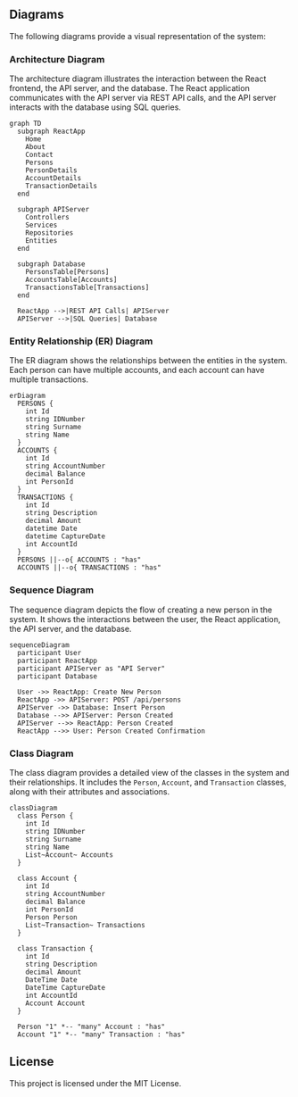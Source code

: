 ## Diagrams
The following diagrams provide a visual representation of the system:

### Architecture Diagram
The architecture diagram illustrates the interaction between the React frontend, the API server, and the database. The React application communicates with the API server via REST API calls, and the API server interacts with the database using SQL queries.

```mermaid
graph TD
  subgraph ReactApp
    Home
    About
    Contact
    Persons
    PersonDetails
    AccountDetails
    TransactionDetails
  end

  subgraph APIServer
    Controllers
    Services
    Repositories
    Entities
  end

  subgraph Database
    PersonsTable[Persons]
    AccountsTable[Accounts]
    TransactionsTable[Transactions]
  end

  ReactApp -->|REST API Calls| APIServer
  APIServer -->|SQL Queries| Database
```

### Entity Relationship (ER) Diagram
The ER diagram shows the relationships between the entities in the system. Each person can have multiple accounts, and each account can have multiple transactions.

```mermaid
erDiagram
  PERSONS {
    int Id
    string IDNumber
    string Surname
    string Name
  }
  ACCOUNTS {
    int Id
    string AccountNumber
    decimal Balance
    int PersonId
  }
  TRANSACTIONS {
    int Id
    string Description
    decimal Amount
    datetime Date
    datetime CaptureDate
    int AccountId
  }
  PERSONS ||--o{ ACCOUNTS : "has"
  ACCOUNTS ||--o{ TRANSACTIONS : "has"
```

### Sequence Diagram
The sequence diagram depicts the flow of creating a new person in the system. It shows the interactions between the user, the React application, the API server, and the database.

```mermaid
sequenceDiagram
  participant User
  participant ReactApp
  participant APIServer as "API Server"
  participant Database

  User ->> ReactApp: Create New Person
  ReactApp ->> APIServer: POST /api/persons
  APIServer ->> Database: Insert Person
  Database -->> APIServer: Person Created
  APIServer -->> ReactApp: Person Created
  ReactApp -->> User: Person Created Confirmation
```

### Class Diagram
The class diagram provides a detailed view of the classes in the system and their relationships. It includes the `Person`, `Account`, and `Transaction` classes, along with their attributes and associations.

```mermaid
classDiagram
  class Person {
    int Id
    string IDNumber
    string Surname
    string Name
    List~Account~ Accounts
  }

  class Account {
    int Id
    string AccountNumber
    decimal Balance
    int PersonId
    Person Person
    List~Transaction~ Transactions
  }

  class Transaction {
    int Id
    string Description
    decimal Amount
    DateTime Date
    DateTime CaptureDate
    int AccountId
    Account Account
  }

  Person "1" *-- "many" Account : "has"
  Account "1" *-- "many" Transaction : "has"
```

## License
This project is licensed under the MIT License.